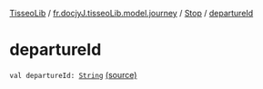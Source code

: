 [TisseoLib](../../index.md) / [fr.docjyJ.tisseoLib.model.journey](../index.md) / [Stop](index.md) / [departureId](./departure-id.md)

# departureId

`val departureId: `[`String`](https://kotlinlang.org/api/latest/jvm/stdlib/kotlin/-string/index.html) [(source)](https://github.com/docjyJ/TisseoLib/tree/master/src/main/kotlin/fr/docjyJ/tisseoLib/model/journey/Stop.kt#L13)